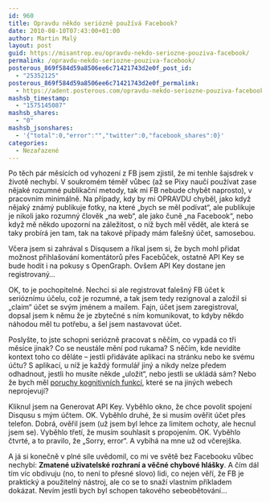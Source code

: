 ```yaml
---
id: 960
title: Opravdu někdo seriózně používá Facebook?
date: 2010-08-10T07:43:00+01:00
author: Martin Malý
layout: post
guid: https://misantrop.eu/opravdu-nekdo-seriozne-pouziva-facebook/
permalink: /opravdu-nekdo-seriozne-pouziva-facebook/
posterous_869f584d59a8506ee6c71421743d2e0f_post_id:
  - "25352125"
posterous_869f584d59a8506ee6c71421743d2e0f_permalink:
  - https://adent.posterous.com/opravdu-nekdo-seriozne-pouziva-facebook
mashsb_timestamp:
  - "1575145087"
mashsb_shares:
  - "0"
mashsb_jsonshares:
  - '{"total":0,"error":"","twitter":0,"facebook_shares":0}'
categories:
  - Nezařazené
---
```

Po těch p&aacute;r měs&iacute;c&iacute;ch od vyhozen&iacute; z FB jsem zjistil, že mi tenhle &scaron;ajsdrek v životě nechyb&iacute;. V soukrom&eacute;m t&eacute;měř vůbec (až se Pixy nauč&iacute; použ&iacute;vat zase nějak&eacute; rozumn&eacute; publikačn&iacute; metody, tak mi FB nebude chybět naprosto), v pracovn&iacute;m minim&aacute;lně. Na př&iacute;pady, kdy by mi OPRAVDU chyběl, jako když nějak&yacute; zn&aacute;m&yacute; publikuje fotky, na kter&eacute; &#8222;bych se měl pod&iacute;vat&#8220;, ale publikuje je nikoli jako rozumn&yacute; člověk &#8222;na web&#8220;, ale jako čuně &#8222;na Facebook&#8220;, nebo když mě někdo upozorn&iacute; na z&aacute;ležitost, o n&iacute;ž bych měl vědět, ale kter&aacute; se taky prob&iacute;r&aacute; jen tam, tak na takov&eacute; př&iacute;pady m&aacute;m fale&scaron;n&yacute; &uacute;čet, samosebou.

Včera jsem si zahr&aacute;val s Disqusem a ř&iacute;kal jsem si, že bych mohl přidat možnost přihla&scaron;ov&aacute;n&iacute; koment&aacute;torů přes Facebůček, ostatně API Key se bude hodit i na pokusy s OpenGraph. Ov&scaron;em API Key dostane jen registrovan&yacute;&#8230;

OK, to je pochopiteln&eacute;. Nechci si ale registrovat fale&scaron;n&yacute; FB &uacute;čet k seri&oacute;zn&iacute;mu &uacute;čelu, což je rozumn&eacute;, a tak jsem tedy rezignoval a založil si &#8222;claim&#8220; &uacute;čet se sv&yacute;m jm&eacute;nem a mailem. Fajn, &uacute;čet jsem zaregistroval, dopsal jsem k němu že je zbytečn&eacute; s n&iacute;m komunikovat, to kdyby někdo n&aacute;hodou měl tu potřebu, a &scaron;el jsem nastavovat &uacute;čet.

Posly&scaron;te, to jste schopni seri&oacute;zně pracovat s něč&iacute;m, co vypad&aacute; co tři měs&iacute;ce jinak? Co se neust&aacute;le měn&iacute; pod rukama? S něč&iacute;m, kde nevid&iacute;te kontext toho co děl&aacute;te &#8211; jestli přid&aacute;v&aacute;te aplikaci na str&aacute;nku nebo ke sv&eacute;mu &uacute;čtu? S aplikac&iacute;, u n&iacute;ž je každ&yacute; formul&aacute;ř jin&yacute; a nikdy nelze předem odhadnout, jestli ho mus&iacute;te někde &#8222;uložit&#8220;, nebo jestli se ukl&aacute;d&aacute; s&aacute;m? Nebo že bych měl [poruchy kognitivn&iacute;ch funkc&iacute;](https://zdrojak.root.cz/clanky/pochopil-by-einstein-vas-web/), kter&eacute; se na jin&yacute;ch webech neprojevuj&iacute;?

Kliknul jsem na Generovat API Key. Vyběhlo okno, že chce povolit spojen&iacute; Disqusu s m&yacute;m &uacute;čtem. OK. Vyběhlo druh&eacute;, že si mus&iacute;m ověřit &uacute;čet přes telefon. Dobr&aacute;, ověřil jsem (už jsem byl lehce za limitem ochoty, ale hecnul jsem se). Vyběhlo třet&iacute;, že mus&iacute;m souhlasit s propojen&iacute;m. OK. Vyběhlo čtvrt&eacute;, a to pravilo, že &#8222;Sorry, error&#8220;. A vyb&iacute;h&aacute; na mne už od včerej&scaron;ka.

A j&aacute; si konečně v pln&eacute; s&iacute;le uvědomil, co mi ve světě bez Facebooku vůbec nechyb&iacute;: **Zmaten&eacute; uživatelsk&eacute; rozhran&iacute; a věčn&eacute; chybov&eacute; hl&aacute;&scaron;ky**. A č&iacute;m d&aacute;l t&iacute;m v&iacute;c obdivuju (no, to nen&iacute; to přesn&eacute; slovo) lidi, co nejen věř&iacute;, že FB je praktick&yacute; a použiteln&yacute; n&aacute;stroj, ale co se to snaž&iacute; vlastn&iacute;m př&iacute;kladem dok&aacute;zat. Nev&iacute;m jestli bych byl schopen takov&eacute;ho sebeobětov&aacute;n&iacute;&#8230;
